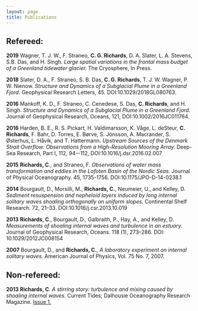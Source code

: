 ```yaml
---
layout: page
title: Publications
---
```


## Refereed:

**2019** Wagner, T. J. W., F. Straneo, **C. G. Richards**, D. A. Slater, L. A. Stevens, S.B. Das, and H. Singh. *Large spatial variations in the frontal mass budget of a Greenland tidewater glacier.* The Cryosphere, In Press.

**2018** Slater, D. A., F. Straneo, S. B. Das, **C. G. Richards**, T. J. W. Wagner, P. W. Nienow. *Structure and Dynamics of a Subglacial Plume in a Greenland Fjord.* Geophysical Research Letters, 45. DOI:10.1029/2018GL080763.

**2016** Mankoff, K. D., F. Straneo, C. Cenedese, S. Das, **C. Richards**, and H. Singh. *Structure and Dynamics of a Subglacial Plume in a Greenland Fjord.* Journal of Geophysical Research, Oceans, 121, DOI:10.1002/2016JC011764.
    
**2016** Harden, B. E., R. S. Pickart, H. Valdimarsson, K. Våge, L. deSteur, **C. Richards**, F. Bahr, D. Torres, E. Børve, S. Jónsson, A. Macrander, S. Østerhus, L. Håvik, and T. Hattermann. *Upstream Sources of the Denmark Strait Overflow: Observations from a High-Resolution Mooring Array.* Deep-Sea Research, Part I, 112, 94--112, DOI:10.1016/j.dsr.2016.02.007

**2015** **Richards, C**., and Straneo, F. *Observations of water mass transformation and eddies in the Lofoten Basin of the Nordic Seas.* Journal of Physical Oceanography. 45, 1735-1756. DOI:10.1175/JPO-D-14-0238.1

**2014** Bourgault, D., Morsilli, M., **Richards, C.**, Neumeier, U., and Kelley, D. *Sediment resuspension and nepheloid layers induced by long internal solitary waves shoaling orthogonally on uniform slopes.* Continental Shelf Research. 72, 21–33. DOI:10.1016/j.csr.2013.10.019

**2013** **Richards, C**., Bourgault, D., Galbraith, P., Hay, A., and Kelley, D. *Measurements of shoaling internal waves and turbulence in an estuary.* Journal of Geophysical Research, Oceans. 118 (1), 273–286. DOI: 10.1029/2012JC008154

**2007** Bourgault, D., and **Richards, C.**, *A laboratory experiment on internal solitary waves.* American Journal of Physics, Vol. 75 No. 7, 2007.

## Non-refereed:

**2013** **Richards, C**. *A stirring story: turbulence and mixing caused by shoaling internal waves.* Current Tides; Dalhousie Oceanography Research Magazine. [Issue 1.](http://currenttides.ocean.dal.ca/wp-content/uploads/2013/11/CurrentTidesIssue1.pdf)

